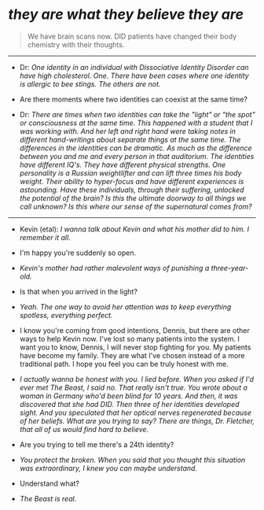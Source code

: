 ﻿# *they are what they believe they are*

> We have brain scans now. DID patients have changed their body chemistry with their thoughts. 

******

+ Dr: *One identity in an individual with Dissociative Identity Disorder can have high cholesterol. One. There have been cases where one identity is allergic to bee stings. The others are not.*
+ Are there moments where two identities
can coexist at the same time?

+ Dr: *There are times when two identities can take the "light" or "the spot" or consciousness at the same time. This happened with a student that I was working with. And her left and right hand were taking notes in different hand-writings about separate things at the same time. The differences in the identities can be dramatic. As much as the difference between you and me and every person in that auditorium. The identities have different IQ's. They have different physical strengths. One personality is a Russian weightlifter and can lift three times his body weight. Their ability to hyper-focus and have different experiences is astounding. Have these individuals, through their suffering, unlocked the potential of the brain? Is this the ultimate doorway to all things we call unknown? Is this where our sense of the supernatural comes from?*

******

+ Kevin (etal): *I wanna talk about Kevin and what his mother did to him. I remember it all.*
+ I'm happy you're suddenly so open.

+ *Kevin's mother had rather malevolent ways of punishing a three-year-old.*
+ Is that when you arrived in the light?

+ *Yeah. The one way to avoid her attention was to keep everything spotless, everything perfect.*
+ I know you're coming from good intentions, Dennis, but there are other ways to help Kevin now. I've lost so many patients into the system. I want you to know, Dennis, I will never stop fighting for you. My patients have become my family. They are what I've chosen instead of a more traditional path. I hope you feel you can be truly honest with me.

+ *I actually wanna be honest with you. I lied before. When you asked if I'd ever met The Beast, I said no. That really isn't true. You wrote about a woman in Germany who'd been blind for 10 years. And then, it was discovered that she had DID. Then three of her identities developed sight. And you speculated that her optical nerves regenerated because of her beliefs. What are you trying to say? There are things, Dr. Fletcher, that all of us would find hard to believe.*

+ Are you trying to tell me there's a 24th identity?
+ *You protect the broken. When you said that you thought this situation was extraordinary, I knew you can maybe understand.*

+ Understand what? 
+ *The Beast is real.*
